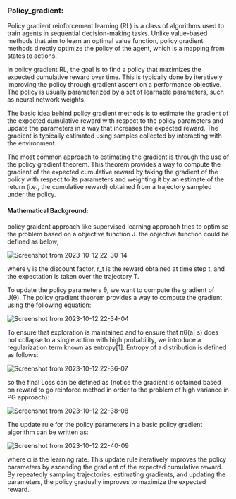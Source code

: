 ### Policy_gradient:
Policy gradient reinforcement learning (RL) is a class of algorithms used to train agents in sequential decision-making tasks. Unlike value-based methods that aim to learn an optimal value function, policy gradient methods directly optimize the policy of the agent, which is a mapping from states to actions.

In policy gradient RL, the goal is to find a policy that maximizes the expected cumulative reward over time. This is typically done by iteratively improving the policy through gradient ascent on a performance objective. The policy is usually parameterized by a set of learnable parameters, such as neural network weights.

The basic idea behind policy gradient methods is to estimate the gradient of the expected cumulative reward with respect to the policy parameters and update the parameters in a way that increases the expected reward. The gradient is typically estimated using samples collected by interacting with the environment.

The most common approach to estimating the gradient is through the use of the policy gradient theorem. This theorem provides a way to compute the gradient of the expected cumulative reward by taking the gradient of the policy with respect to its parameters and weighting it by an estimate of the return (i.e., the cumulative reward) obtained from a trajectory sampled under the policy.
#### Mathematical Background:
policy graident approach like supervised learning approach tries to optimise the problem based on a objective function J. 
the objective function could be defined as below,

![Screenshot from 2023-10-12 22-30-14](https://github.com/PeymanMawlani1993/Reinforcement-Learning/assets/103693616/1c8376a3-f78c-4819-a983-17f3d6e46e5f)

where γ is the discount factor, r_t is the reward obtained at time step t, and the expectation is taken over the trajectory T.

To update the policy parameters θ, we want to compute the gradient of J(θ). The policy gradient theorem provides a way to compute the gradient using the following equation:

![Screenshot from 2023-10-12 22-34-04](https://github.com/PeymanMawlani1993/Reinforcement-Learning/assets/103693616/f06b462e-791b-48fa-bcbc-8c67d51d3632)

To ensure that exploration is maintained and to ensure that πθ(a| s) does not collapse to a single action with high probability, we introduce a
regularization term known as entropy[1]. Entropy of a distribution is defined as follows:

![Screenshot from 2023-10-12 22-36-07](https://github.com/PeymanMawlani1993/Reinforcement-Learning/assets/103693616/5bd9eed9-1d21-4259-9423-63c2332b8653)

so the final Loss can be defined as (notice the gradient is obtained based on reward to go reinforce method in order to the problem of high variance in PG approach):

![Screenshot from 2023-10-12 22-38-08](https://github.com/PeymanMawlani1993/Reinforcement-Learning/assets/103693616/ea833ed7-e334-4597-b790-af9c0b63a92c)

The update rule for the policy parameters in a basic policy gradient algorithm can be written as:

![Screenshot from 2023-10-12 22-40-09](https://github.com/PeymanMawlani1993/Reinforcement-Learning/assets/103693616/9e72fd35-ce21-478d-a429-f952f94238ee)

where α is the learning rate.
This update rule iteratively improves the policy parameters by ascending the gradient of the expected cumulative reward. By repeatedly sampling trajectories, estimating gradients, and updating the parameters, the policy gradually improves to maximize the expected reward.






